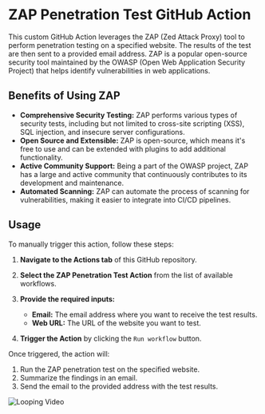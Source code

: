 # ZAP Penetration Test GitHub Action

This custom GitHub Action leverages the ZAP (Zed Attack Proxy) tool to perform penetration testing on a specified website. The results of the test are then sent to a provided email address. ZAP is a popular open-source security tool maintained by the OWASP (Open Web Application Security Project) that helps identify vulnerabilities in web applications.

## Benefits of Using ZAP

- **Comprehensive Security Testing:** ZAP performs various types of security tests, including but not limited to cross-site scripting (XSS), SQL injection, and insecure server configurations.
- **Open Source and Extensible:** ZAP is open-source, which means it's free to use and can be extended with plugins to add additional functionality.
- **Active Community Support:** Being a part of the OWASP project, ZAP has a large and active community that continuously contributes to its development and maintenance.
- **Automated Scanning:** ZAP can automate the process of scanning for vulnerabilities, making it easier to integrate into CI/CD pipelines.

## Usage

To manually trigger this action, follow these steps:

1. **Navigate to the Actions tab** of this GitHub repository.
2. **Select the ZAP Penetration Test Action** from the list of available workflows.
3. **Provide the required inputs:**
    - **Email:** The email address where you want to receive the test results.
    - **Web URL:** The URL of the website you want to test.

4. **Trigger the Action** by clicking the `Run workflow` button.

Once triggered, the action will:

1. Run the ZAP penetration test on the specified website.
2. Summarize the findings in an email.
3. Send the email to the provided address with the test results.

![Looping Video](docs/loop.gif)

